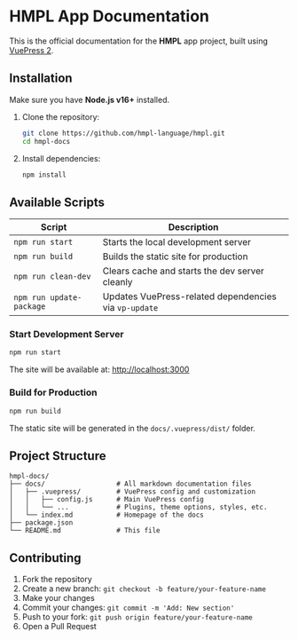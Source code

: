 # HMPL App Documentation

This is the official documentation for the **HMPL** app project, built using [VuePress 2](https://v2.vuepress.vuejs.org/).

## Installation

Make sure you have **Node.js v16+** installed.

1. Clone the repository:
   ```bash
   git clone https://github.com/hmpl-language/hmpl.git
   cd hmpl-docs
   ```

2. Install dependencies:
   ```bash
   npm install
   ```

## Available Scripts

| Script                  | Description                                       |
|------------------------|---------------------------------------------------|
| `npm run start`        | Starts the local development server               |
| `npm run build`        | Builds the static site for production             |
| `npm run clean-dev`    | Clears cache and starts the dev server cleanly    |
| `npm run update-package` | Updates VuePress-related dependencies via `vp-update` |

### Start Development Server

```bash
npm run start
```

The site will be available at: [http://localhost:3000](http://localhost:3000)

### Build for Production

```bash
npm run build
```

The static site will be generated in the `docs/.vuepress/dist/` folder.

## Project Structure

```
hmpl-docs/
├── docs/                  # All markdown documentation files
│   ├── .vuepress/         # VuePress config and customization
│   │   ├── config.js      # Main VuePress config
│   │   └── ...            # Plugins, theme options, styles, etc.
│   └── index.md           # Homepage of the docs
├── package.json
└── README.md              # This file
```

## Contributing

1. Fork the repository
2. Create a new branch: `git checkout -b feature/your-feature-name`
3. Make your changes
4. Commit your changes: `git commit -m 'Add: New section'`
5. Push to your fork: `git push origin feature/your-feature-name`
6. Open a Pull Request
